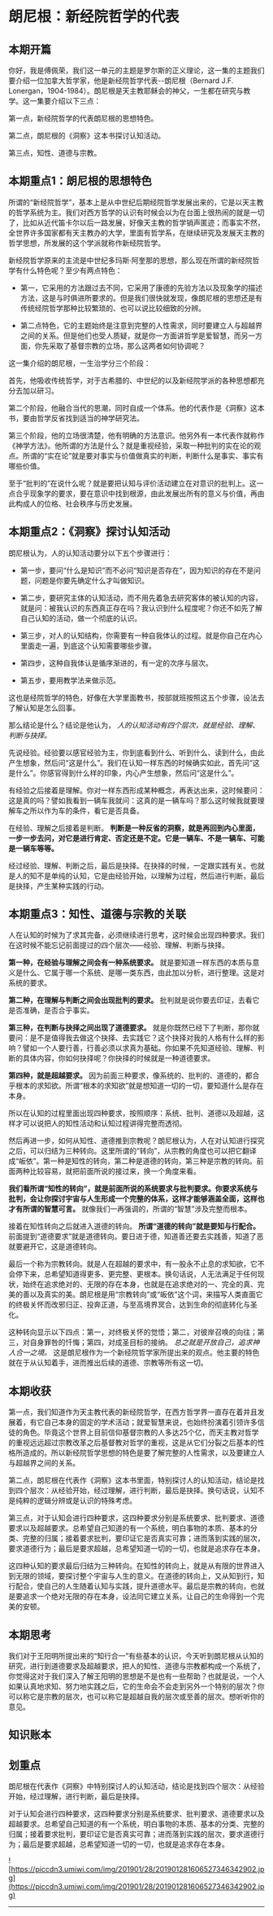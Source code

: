 # 朗尼根：新经院哲学的代表

## 本期开篇

你好，我是傅佩荣，我们这一单元的主题是罗尔斯的正义理论，这一集的主题我们要介绍一位加拿大哲学家，他是新经院哲学代表--朗尼根（Bernard J.F. Lonergan，1904-1984）。朗尼根是天主教耶稣会的神父，一生都在研究与教学。这一集要介绍以下三点：

第一点，新经院哲学的代表朗尼根的思想特色。

第二点，朗尼根的《洞察》这本书探讨认知活动。

第三点，知性、道德与宗教。

## 本期重点1：朗尼根的思想特色

所谓的“新经院哲学”，基本上是从中世纪后期经院哲学发展出来的，它是以天主教的哲学系统为主。我们对西方哲学的认识有时候会以为在台面上很热闹的就是一切了，比如从近代笛卡尔以后一路发展，好像天主教的哲学销声匿迹；而事实不然，全世界许多国家都有天主教办的大学，里面有哲学系，在继续研究及发展天主教的哲学思想，所发展的这个学派就称作新经院哲学。

新经院哲学原来的主流是中世纪多玛斯·阿奎那的思想，那么现在所谓的新经院哲学有什么特色呢？至少有两点特色：

* 第一，它采用的方法跟过去不同，它采用了康德的先验方法以及现象学的描述方法，这是与时俱进所要求的。但是我们很快就发现，像朗尼根的思想还是有传统经院哲学那种比较繁琐的、也可以说比较细致的分辨。

* 第二点特色，它的主题始终是注意到完整的人性需求，同时要建立人与超越界之间的关系。但是他们也受人质疑，就是你一方面讲哲学是爱智慧，而另一方面，你先采取了基督宗教的立场，那么这两者如何协调呢？

这一集介绍的朗尼根，一生治学分三个阶段：

首先，他吸收传统哲学，对于古希腊的、中世纪的以及新经院学派的各种思想都充分去加以研习。

第二个阶段，他融合当代的思潮，同时自成一个体系。他的代表作是《洞察》这本书，要由哲学反省找到适当的神学研究法。

第三个阶段，他的立场很清楚，他有明确的方法意识。他另外有一本代表作就称作《神学方法》。他所谓的方法是什么？就是重视经验，采取一种批判的实在论的观点。所谓的“实在论”就是要对事实与价值做真实的判断，判断什么是事实、事实有哪些价值。

至于“批判的”在说什么呢？就是要把认知与评价活动建立在对意识的批判上。这一点合乎现象学的要求，要在意识中找到根源，由此发展出所有的意义与价值，再由此构成人的位格、社会秩序与历史发展。

## 本期重点2：《洞察》探讨认知活动

朗尼根认为，人的认知活动要分以下五个步骤进行：

* 第一步，要问“什么是知识”而不必问“知识是否存在”，因为知识的存在不是问题，问题是你要先确定什么才叫做知识。

* 第二步，要研究主体的认知活动，而不用先着急去研究客体的被认知的内容，就是问：被我认识的东西真正存在吗？我认识到什么程度呢？你还不如先了解自己认知的活动，做一个彻底的认识。

* 第三步，对人的认知结构，你需要有一种自我体认的过程。就是你自己在内心里面走一遍，到底这个认知需要哪些步骤。

* 第四步，这种自我体认是循序渐进的，有一定的次序与层次。

* 第五步，要用教学法来做示范。

这也是经院哲学的特色，好像在大学里面教书，按部就班按照这五个步骤，设法去了解认知是怎么回事。

那么结论是什么？结论是他认为， *人的认知活动有四个层次，就是经验、理解、判断与抉择。*

先说经验。经验要以感官经验为主，你到底看到什么、听到什么、读到什么，由此产生想象，然后问“这是什么”。我们在认知一样东西的时候确实如此，首先问“这是什么”。你感官得到什么样的印象，内心产生想象，然后问“这是什么”。

有经验之后接着是理解。你对一样东西形成某种概念，再表达出来，这时候要问：这是真的吗？譬如我看到一辆车我就问：这真的是一辆车吗？那么这时候我就要理解车之所以作为车的条件，看它是否具备。

在经验、理解之后接着是判断。 **判断是一种反省的洞察，就是再回到内心里面，一步一步去问，对它是进行肯定、否定还是不定。它是一辆车、不是一辆车、可能是一辆车等等。**

经过经验、理解、判断之后，最后是抉择。在抉择的时候，一定跟实践有关。也就是人的知不是单纯的认知，它是由经验开始，以理解为过程，然后进行判断，最后是抉择，产生某种实践的行动。

## 本期重点3：知性、道德与宗教的关联

人在认知的时候为了求其完备，必须继续进行思考，这时候会出现四种要求。我们在这时候不能忘记前面提过的四个层次——经验、理解、判断与抉择。

 **第一种，在经验与理解之间会有一种系统要求。** 就是要知道一样东西的本质与意义是什么、它属于哪一个系统、是哪一类东西，由此加以分析，进行整理。这是对系统的要求。

 **第二种，在理解与判断之间会出现批判的要求。** 批判就是说你要去印证，去看它是否准确，是否合乎事实。

 **第三种，在判断与抉择之间出现了道德要求。** 就是你既然已经下了判断，那你就要问：是不是值得我去做这个抉择、去实践它？这个抉择对我的人格有什么样的影响？譬如一个人要行善，行善必须以求真为基础。你如果不先知道经验、理解、判断的具体内容，你如何抉择呢？你抉择的时候就是一种道德要求。

 **第四种，就是超越要求。** 因为前面三种要求，像系统的、批判的、道德的，都合乎根本的求知欲。所谓“根本的求知欲”就是想知道一切的一切，要知道什么是存在本身。

所以在认知的过程里面出现四种要求，按照顺序：系统、批判、道德以及超越，这样才可以说把人的知性活动和认知过程讲得完整而透彻。

然后再进一步，如何从知性、道德推到宗教呢？朗尼根认为，人在对认知进行探究之后，可以归结为三种转向。这里所谓的“转向”，从宗教的角度也可以把它翻译成“皈依”。第一种是知性的转向，第二种是道德的转向，第三种是宗教的转向。前面两种比较容易，就把前面所说的接过来，换一个角度来看。

 **我们看所谓“知性的转向”，就是前面所说的系统要求与批判要求。你要求系统与批判，会让你探讨宇宙与人生形成一个完整的体系，这样才能够涵盖全面，这样也才有所谓的智慧可言。** 就像我们一再强调的，所谓的“智慧”涉及完整而根本。

接着在知性转向之后就进入道德的转向。 **所谓“道德的转向”就是要知与行配合。** 前面提到“道德要求”就是道德转向。要日进于德，知道善还要去实践善，知道了恶就要避开它，这是道德转向。

最后一个称为宗教转向。就是人在超越的要求中，有一股永不止息的求知欲，它不会停下来，总希望知道得更多、更完整、更根本。换句话说，人无法满足于任何现状，始终在追求绝对的、无限的存在本身，也就是在追求绝对的一、完全的真、完美的善以及真实的美。朗尼根是用“宗教转向”或“皈依”这个词，来描写人类直面它的终极关怀而改邪归正、投奔正道，与至高境界冥合，达到生命的彻底转化与圣化。

这种转向显示以下四点：第一，对终极关怀的觉悟；第二，对彼岸召唤的向往；第三，对自身罪咎的忏悔；第四，对成圣目标的接纳。 *总之就是开放自己，追求神人合一之境。* 这是朗尼根作为一个新经院哲学家所提出来的观点。他主要的特色就在于从认知着手，进而推出后续的道德、宗教等所有这一切。

## 本期收获

第一点，我们知道作为天主教代表的新经院哲学，在西方哲学界一直存在着并且发展着，有它自己本身的固定的学术活动；就爱智慧来说，也始终扮演着引领许多信徒的角色。毕竟这个世界上目前信仰基督宗教的人多达25个亿，而天主教对哲学的重视远远超过宗教改革之后基督教对哲学的重视，这是从它们分裂之后基本的性格所造成的。所以新经院哲学思想的特色是要了解完整的人性需求，以及要建立人与超越界之间的关系。

第二点，朗尼根在代表作《洞察》这本书里面，特别探讨人的认知活动，结论是找到四个层次：从经验开始，经过理解，进行判断，最后是抉择。换句话说，认知不是纯粹的逻辑分辨或是认识的特殊考虑。

第三点，对于认知会进行四种要求，这四种要求分别是系统要求、批判要求、道德要求以及超越要求。总希望自己知道的有一个系统，明白事物的本质、基本的分类、完整的归属；接着要求批判，要印证它是否真实可靠；进而落到实践的层次，要求道德行为；最后是要求超越，总希望知道一切的一切，也就是追求存在本身。

这四种认知的要求最后归结为三种转向。在知性的转向上，就是从有限的世界进入到无限的领域，要探讨整个宇宙与人生的意义。在道德的转向上，又从知到行，知行配合，使自己的人生随着认知与实践，提升道德水平。最后是宗教的转向，也就是要追求一个绝对无限的存在本身，设法同它建立关系，让自己的生命得到一个完美的安顿。

## 本期思考

我们对于王阳明所提出来的“知行合一”有些基本的认识，今天听到朗尼根从认知的研究，进行到道德要求及超越要求，把人的知性、道德与宗教都构成一个系统了，你觉得这对于我们深入了解王阳明的思想是不是也有一些帮助？也就是说，一个人如果认真地求知、努力地实践之后，它的生命会不会走到另外一个特别的层次？你可以称它是宗教的层次，也可以称它是超越自我的层次或至善的层次。想听听你的意见。

## 知识账本

## 划重点

朗尼根在代表作《洞察》中特别探讨人的认知活动，结论是找到四个层次：从经验开始，经过理解，进行判断，最后是抉择。

对于认知会进行四种要求，这四种要求分别是系统要求、批判要求、道德要求以及超越要求。总希望自己知道的有一个系统，明白事物的本质、基本的分类、完整的归属；接着要求批判，要印证它是否真实可靠；进而落到实践的层次，要求道德行为；最后是要求超越，总希望知道一切的一切，也就是追求存在本身。

![https://piccdn3.umiwi.com/img/201901/28/201901281606527346342902.jpg](https://piccdn3.umiwi.com/img/201901/28/201901281606527346342902.jpg)

---
